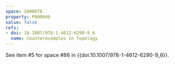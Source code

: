```yaml
---
space: S000078
property: P000049
value: false
refs:
- doi: 10.1007/978-1-4612-6290-9_6
  name: Counterexamples in Topology
---
```


See item #5 for space #86 in {{doi:10.1007/978-1-4612-6290-9_6}}.
